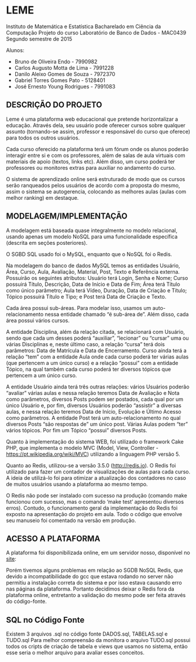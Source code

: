 # LEME #

Instituto de Matemática e Estatística 
Bacharelado em Ciência da Computação 
Projeto do curso Laboratório de Banco de Dados - MAC0439 
Segundo semestre de 2015

Alunos: 
* Bruno de Oliveira Endo - 7990982 
* Carlos Augusto Motta de Lima - 7991228 
* Danilo Aleixo Gomes de Souza - 7972370 
* Gabriel Torres Gomes Pato - 5128401 
* José Ernesto Young Rodrigues - 7991083

## DESCRIÇÃO DO PROJETO ##
Leme é uma plataforma web educacional que pretende horizontalizar a educação. Através dela, seu usuário pode oferecer cursos sobre qualquer assunto (tornando-se assim, professor e responsável do curso que oferece) para todos os outros usuários.

Cada curso oferecido na plataforma terá um fórum onde os alunos poderão interagir entre si e com os professores, além de salas de aula virtuais com materiais de apoio (textos, links etc). Além disso, um curso poderá ter professores ou monitores extras para auxiliar no andamento do curso.

O sistema de aprendizado online será estruturado de modo que os cursos serão ranqueados pelos usuários de acordo com a proposta do mesmo, assim o sistema se autogerencia, colocando as melhores aulas (aulas com melhor ranking) em destaque.


## MODELAGEM/IMPLEMENTAÇÃO ## 

A modelagem está baseada quase integralmente no modelo relacional, usando apenas um modelo NoSQL para uma funcionalidade específica (descrita em seções posteriores).

O SGBD SQL usado foi o MySQL, enquanto que o NoSQL foi o Redis.

Na modelagem do banco de dados MySQL temos as entidades Usuário, Área, Curso, Aula, Avaliação, Material, Post, Texto e Referência externa. Possuirão os seguintes atributos: Usuário terá Login, Senha e Nome; Curso possuirá Título, Descrição, Data de Início e Data de Fim; Área terá Título como único parâmetro; Aula terá Vídeo, Duração, Data de Criação e Título; Tópico possuirá Título e Tipo; e Post terá Data de Criação e Texto.

Cada área possui sub-áreas. Para modelar isso, usamos um auto-relacionamento nessa entidade chamado “é sub-área de”. Além disso, cada área possui vários cursos.

A entidade Disciplina, além da relação citada, se relacionará com Usuário, sendo que cada um desses poderá “auxiliar”, “lecionar” ou “cursar” uma ou várias Disciplinas e, neste último caso, a relação “cursa” terá dois parâmetros: Data de Matrícula e Data de Encerramento. Curso ainda terá a relação “tem” com a entidade Aula onde cada curso poderá ter várias aulas (que pertencem a um único curso) e a relação “possui” com a entidade Tópico, na qual também cada curso poderá ter diversos tópicos que pertencem a um único curso.

A entidade Usuário ainda terá três outras relações: vários Usuários poderão “avaliar” várias aulas e nessa relação teremos Data de Avaliação e Nota como parâmetros, diversos Posts podem ser postados, cada qual por um único Usuário e, por fim, diversos Usuários poderão “assistir” a diversas aulas, e nessa relação teremos Data de Início, Evolução e Último Acesso como parâmetros. A entidade Post terá um auto-relacionamento no qual diversos Posts “são respostas de” um único post. Várias Aulas podem “ter” vários tópicos. Por fim um Tópico “possui” diversos Posts.

Quanto à implementação do sistema WEB, foi utilizado o framework Cake PHP, que implementa o modelo MVC (Model, View, Controller - https://pt.wikipedia.org/wiki/MVC) utilizando a linguagem PHP versão 5.

Quanto ao Redis, utilizou-se a versão 3.5.0 (http://redis.io). O Redis foi utilizado para fazer um contador de visualizações de aulas para cada curso. A ideia de utilizá-lo foi para otimizar a atualização dos contadores no caso de muitos usuários usando a plataforma ao mesmo tempo.

O Redis não pode ser instalado com sucesso na produção (comando make funcionou com sucesso, mas o comando ‘make test’ apresentou diversos erros). Contudo, o funcionamento geral da implementação do Redis foi exposto na apresentação do projeto em aula. Todo o código que envolve seu manuseio foi comentado na versão em produção.

## ACESSO A PLATAFORMA ## 
A plataforma foi disponibilizada online, em um servidor nosso, disponível no [site](http://labbd.teste.gwd-web.com.br/):

Porém tivemos alguns problemas em relação ao SGDB NoSQL Redis, que devido a incompatibilidade do gcc que estava rodando no server não permitiu a instalação correta do sistema e por isso estava causando erro nas páginas da plataforma. Portanto decidimos deixar o Redis fora da plataforma online, entretanto a validação do mesmo pode ser feita através do código-fonte.

## SQL no Código Fonte ##

Existem 3 arquivos .sql no código fonte DADOS.sql, TABELAS.sql e TUDO.sql Para melhor compreensão da monitora o arquivo TUDO.sql possui todos os cripts de criação de tabela e views que usamos no sistema, então esse seria o melhor arquivo para avaliar esses conceitos.